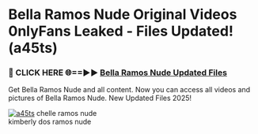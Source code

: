 # Bella Ramos Nude Original Videos 0nlyFans Leaked - Files Updated! (a45ts)

<h3>🔴 CLICK HERE 🌐==►► <a href="https://tinyurl.com/4mcuefdz" rel="nofollow">Bella Ramos Nude Updated Files</a></h3>

Get Bella Ramos Nude and all content. Now you can access all videos and pictures of Bella Ramos Nude. New Updated Files 2025!

[![a45ts](https://i.imgur.com/StAQSOY.gif)](https://tinyurl.com/4mcuefdz)
chelle ramos nude<br>
kimberly dos ramos nude